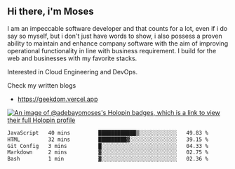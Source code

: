 ## Hi there, i'm Moses

I am an impeccable software developer and that counts for a lot, even if i do say so myself, but i don't just have words to show, i also possess a proven ability to maintain and enhance company software with the aim of improving operational functionality in line with business requirement. I build for the web and businesses with my favorite stacks.

Interested in Cloud Engineering and DevOps.

Check my written blogs
- https://geekdom.vercel.app

[![An image of @adebayomoses's Holopin badges, which is a link to view their full Holopin profile](https://holopin.me/adebayomoses)](https://holopin.io/@adebayomoses)

<!--START_SECTION:waka-->

```txt
JavaScript   40 mins         ████████████▒░░░░░░░░░░░░   49.83 %
HTML         32 mins         █████████▓░░░░░░░░░░░░░░░   39.15 %
Git Config   3 mins          █░░░░░░░░░░░░░░░░░░░░░░░░   04.33 %
Markdown     2 mins          ▓░░░░░░░░░░░░░░░░░░░░░░░░   02.75 %
Bash         1 min           ▓░░░░░░░░░░░░░░░░░░░░░░░░   02.36 %
```

<!--END_SECTION:waka-->
